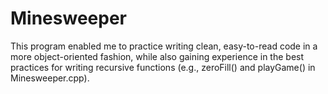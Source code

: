 # Minesweeper

This program enabled me to practice writing clean, easy-to-read code in a more object-oriented fashion, while also gaining experience
in the best practices for writing recursive functions (e.g., zeroFill() and playGame() in Minesweeper.cpp). 
